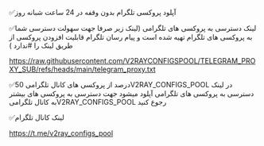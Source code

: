 ✅آپلود  پروکسی تلگرام بدون وقفه در 24 ساعت شبانه روز

✅لینک دسترسی به پروکسی های تلگرامی
(لینک زیر صرفا جهت سهولت دسترسی شما به پروکسی های تلگرام تهیه شده است و پیام رسان تلگرام قابلیت افزودن پروکسی از طریق لینک را #ندارد )


https://raw.githubusercontent.com/V2RAYCONFIGSPOOL/TELEGRAM_PROXY_SUB/refs/heads/main/telegram_proxy.txt  


✅50 درصد از پروکسی های کانال تلگرامیV2RAY_CONFIGS_POOL در لینک دسترسی به پروکسی های تلگرامی آپلود میشود جهت دسترسی به پروکسی های بیشتر به کانال تلگرامیV2RAY_CONFIGS_POOL رجوع کنید 


✅لینک کانال تلگرام 

https://t.me/v2ray_configs_pool




